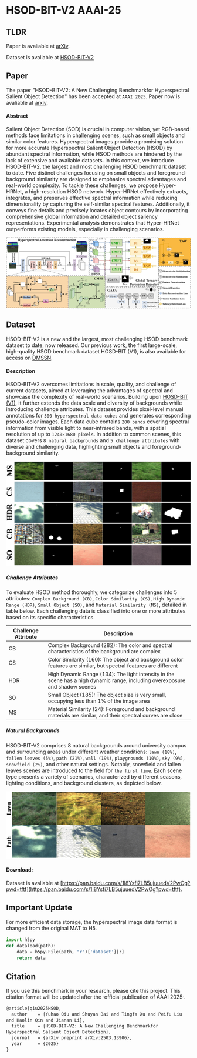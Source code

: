 # HSOD-BIT-V2 AAAI-25

## TLDR
Paper is avaliable at [arXiv](http://arxiv.org/abs/2503.13906). 

Dataset is avaliable at [HSOD-BIT-V2](https://pan.baidu.com/s/1I8Ysfi7LB5ujuuedV2PwOg?pwd=tftf)

## Paper

The paper "HSOD-BIT-V2: A New Challenging Benchmarkfor Hyperspectral Salient Object Detection" has been accepted at `AAAI 2025`. Paper now is avaliable at [arxiv](http://arxiv.org/abs/2503.13906). 

#### Abstract
Salient Object Detection (SOD) is crucial in computer vision, yet RGB-based methods face limitations in challenging scenes, such as small objects and similar color features. Hyperspectral images provide a promising solution for more accurate Hyperspectral Salient Object Detection (HSOD) by abundant spectral information, while HSOD methods are hindered by the lack of extensive and available datasets. In this context, we introduce HSOD-BIT-V2, the largest and most challenging HSOD benchmark dataset to date. Five distinct challenges focusing on small objects and foreground-background similarity are designed to emphasize spectral advantages and real-world complexity. To tackle these challenges, we propose Hyper-HRNet, a high-resolution HSOD network. Hyper-HRNet effectively extracts, integrates, and preserves effective spectral information while reducing dimensionality by capturing the self-similar spectral features. Additionally, it conveys fine details and precisely locates object contours by incorporating comprehensive global information and detailed object saliency representations. Experimental analysis demonstrates that Hyper-HRNet outperforms existing models, especially in challenging scenarios.

![overall](https://github.com/QYH-BIT/HSOD-BIT-V2/blob/main/figure/moxing.jpg)

## Dataset

HSOD-BIT-V2 is a new and the largest, most challenging HSOD benchmark dataset to date, now released. Our previous work, the first large-scale, high-quality HSOD benchmark dataset HOSD-BIT (V1), is also available for access on [DMSSN](https://github.com/q2479036243/DMSSN/tree/main).

#### Description

HSOD-BIT-V2 overcomes limitations in scale, quality, and challenge of current datasets, aimed at leveraging the advantages of spectral and showcase the complexity of real-world scenarios. Building upon [HOSD-BIT (V1)](https://github.com/q2479036243/DMSSN/tree/main), it further extends the data scale and diversity of backgrounds while introducing challenge attributes. This dataset provides pixel-level manual annotations for `500 hyperspectral data cubes` and generates corresponding pseudo-color images. Each data cube contains `200 bands` covering spectral information from visible light to near-infrared bands, with a spatial resolution of up to `1240×1680 pixels`. In addition to common scenes, this dataset covers `8 natural backgrounds` and `5 challenge attributes` with diverse and challenging data, highlighting small objects and foreground-background similarity.

![dataset](https://github.com/QYH-BIT/HSOD-BIT-V2/blob/main/figure/dataset.jpg)

##### Challenge Attributes
To evaluate HSOD method thoroughly, we categorize challenges into 5 attributes: `Complex Background (CB)`, `Color Similarity (CS)`, `High Dynamic Range (HDR)`, `Small Object (SO)`, and `Material Similarity (MS)`, detailed in table below. Each challenging data is classified into one or more attributes based on its specific characteristics.

| Challenge Attribute  | Description |
| ------------- | ------------- |
| CB  |  Complex Background (282): The color and spectral characteristics of the background are complex  |
| CS  |  Color Similarity (160): The object and background color features are similar, but spectral features are different  |
| HDR |  High Dynamic Range (134): The light intensity in the scene has a high dynamic range, including overexposure and shadow scenes  |
| SO  |  Small Object (185): The object size is very small, occupying less than 1\% of the image area  |
| MS  |  Material Similarity (24): Foreground and background materials are similar, and their spectral curves are close  |

##### Natural Backgrounds
HSOD-BIT-V2 comprises 8 natural backgrounds around university campus and surrounding areas under different weather conditions: `lawn (18%)`, `fallen leaves (5%)`, `path (21%)`, `wall (19%)`, `playgrounds (10%)`, `sky (9%)`, `snowfield (2%)`, and other natural settings. Notably, snowfield and fallen leaves scenes are introduced to the field for `the first time`.  Each scene type presents a variety of scenarios, characterized by different seasons, lighting conditions, and background clusters, as depicted below.

![scenes](https://github.com/QYH-BIT/HSOD-BIT-V2/blob/main/figure/scenes.jpg)

#### Download: 

Dataset is avaliable at [https://pan.baidu.com/s/1I8Ysfi7LB5ujuuedV2PwOg?pwd=tftf](https://pan.baidu.com/s/1I8Ysfi7LB5ujuuedV2PwOg?pwd=tftf).

## Important Update

For more efficient data storage, the hyperspectral image data format is changed from the original MAT to H5.

```python
import h5py
def dataload(path):
    data = h5py.File(path, "r")['dataset'][:]
    return data
```

## Citation

If you use this benchmark in your research, please cite this project. This citation format will be updated after the ·official publication of AAAI 2025·.

```
@article{qiu2025HSOD,
  author    = {Yuhao Qiu and Shuyan Bai and Tingfa Xu and Peifu Liu and Haolin Qin and Jianan Li},
  title     = {HSOD-BIT-V2: A New Challenging Benchmarkfor Hyperspectral Salient Object Detection},
  journal   = {arXiv preprint arXiv:2503.13906},
  year      = {2025}
}
```


